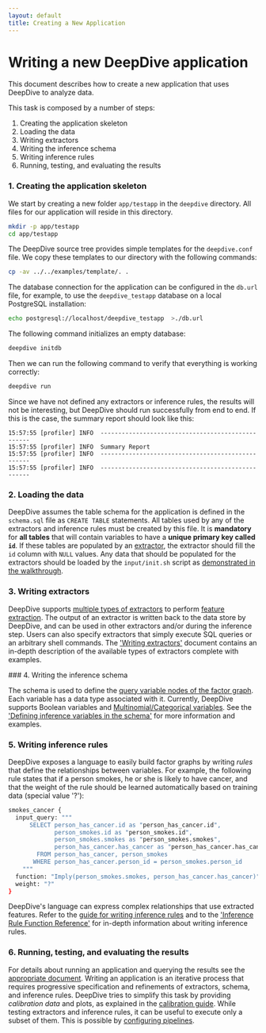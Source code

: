 ```yaml
---
layout: default
title: Creating a New Application
---
```


# Writing a new DeepDive application

This document describes how to create a new application that uses DeepDive to
analyze data.

This task is composed by a number of steps:

1. Creating the application skeleton
2. Loading the data
3. Writing extractors
4. Writing the inference schema
5. Writing inference rules
6. Running, testing, and evaluating the results


### 1. Creating the application skeleton

We start by creating a new folder `app/testapp` in the `deepdive` directory. All
files for our application will reside in this directory.

```bash
mkdir -p app/testapp
cd app/testapp
```

The DeepDive source tree provides simple templates for the `deepdive.conf` file.
We copy these templates to our directory with the following commands:

```bash
cp -av ../../examples/template/. .
```

The database connection for the application can be configured in the `db.url` file, for example, to use the `deepdive_testapp` database on a local PostgreSQL installation:
```bash
echo postgresql://localhost/deepdive_testapp  >./db.url
```

The following command initializes an empty database:
```bash
deepdive initdb
```

Then we can run the following command to verify that everything is
working correctly:

```bash
deepdive run
```
Since we have not defined any extractors or inference rules, the results will
not be interesting, but DeepDive should run successfully from end to end. If
this is the case, the summary report should look like this:

    15:57:55 [profiler] INFO  --------------------------------------------------
    15:57:55 [profiler] INFO  Summary Report
    15:57:55 [profiler] INFO  --------------------------------------------------
    15:57:55 [profiler] INFO  --------------------------------------------------


### <a name="loading" href="#"></a> 2. Loading the data

DeepDive assumes the table schema for the application is defined in the `schema.sql` file as `CREATE TABLE` statements.
All tables used by any of the extractors and inference rules must be created by this file.
It is **mandatory** for **all tables** that will contain variables to have a **unique primary key called `id`**.
If these tables are populated by an [extractor](extractors.html), the extractor should fill the `id` column with `NULL` values.
Any data that should be populated for the extractors should be loaded by the `input/init.sh` script as [demonstrated in the walkthrough](walkthrough/walkthrough.html#loading_data).


### <a name="extractors" href="#"></a> 3. Writing extractors

DeepDive supports [multiple types of extractors](extractors.html) to perform
[feature extraction](overview.html#extractors). The output of an extractor is
written back to the data store by DeepDive, and can be used in other extractors
and/or during the inference step. Users can also specify extractors that simply
execute SQL queries or an arbitrary shell commands. The ['Writing
extractors'](extractors.html) document contains an in-depth description of the
available types of extractors complete with examples.


###<a name="schema" href="#"></a> 4. Writing the inference schema

The schema is used to define the [query variable nodes of the factor
graph](../general/inference.html#variables). Each variable has a data type
associated with it. Currently, DeepDive supports Boolean variables and
[Multinomial/Categorical variables](schema.html#multinomial). See the ['Defining
inference variables in the schema'](schema.html) for more information and
examples.


### <a name="inference" href="#"></a> 5. Writing inference rules

DeepDive exposes a language to easily build factor graphs by writing *rules*
that define the relationships between variables. For example, the following rule
states that if a person smokes, he or she is likely to have cancer, and that the
weight of the rule should be learned automatically based on training data
(special value '?'):

```bash
smokes_cancer {
  input_query: """
      SELECT person_has_cancer.id as "person_has_cancer.id",
             person_smokes.id as "person_smokes.id",
             person_smokes.smokes as "person_smokes.smokes",
             person_has_cancer.has_cancer as "person_has_cancer.has_cancer"
        FROM person_has_cancer, person_smokes
       WHERE person_has_cancer.person_id = person_smokes.person_id
    """
  function: "Imply(person_smokes.smokes, person_has_cancer.has_cancer)"
  weight: "?"
}
```

DeepDive's language can express complex relationships that use extracted
features. Refer to the [guide for writing inference rules](inference_rules.html)
and to the ['Inference Rule Function Reference'](inference_rule_functions.html)
for in-depth information about writing inference rules.


### 6. Running, testing, and evaluating the results

For details about running an application and querying the results see the
[appropriate document](running.html). Writing an application is an iterative
process that requires progressive specification and refinements of extractors,
schema, and inference rules. DeepDive tries to simplify this task by providing
*calibration data* and plots, as explained in the [calibration
guide](calibration.html). While testing extractors and inference rules, it can be
useful to execute only a subset of them. This is possible by [configuring
pipelines](running.html#pipelines).

